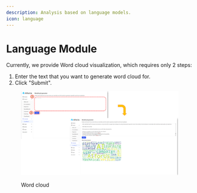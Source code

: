 ```yaml
---
description: Analysis based on language models.
icon: language
---
```


# Language Module

Currently, we provide Word cloud visualization, which requires only 2 steps:

1. Enter the text that you want to generate word cloud for.
2. Click "Submit".

<figure><img src="../../.gitbook/assets/1746854066629.png" alt=""><figcaption><p>Word cloud</p></figcaption></figure>


